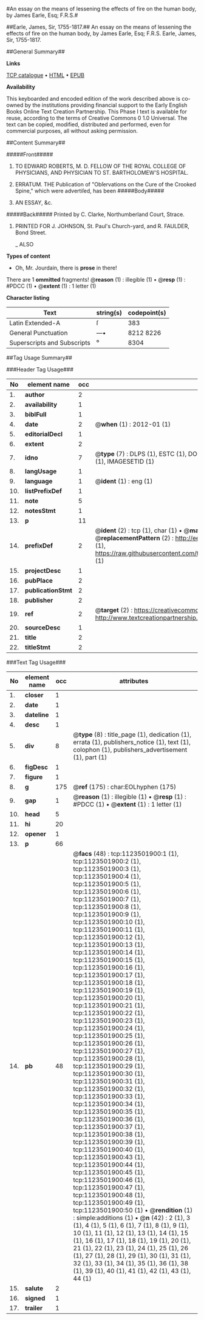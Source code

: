 #An essay on the means of lessening the effects of fire on the human body, by James Earle, Esq; F.R.S.#

##Earle, James, Sir, 1755-1817.##
An essay on the means of lessening the effects of fire on the human body, by James Earle, Esq; F.R.S.
Earle, James, Sir, 1755-1817.

##General Summary##

**Links**

[TCP catalogue](http://www.ota.ox.ac.uk/tcp/)  • 
[HTML](http://tei.it.ox.ac.uk/tcp/Texts-HTML/free/004/004802264.html)  • 
[EPUB](http://tei.it.ox.ac.uk/tcp/Texts-EPUB/free/004/004802264.epub)

**Availability**

This keyboarded and encoded edition of the
	       work described above is co-owned by the institutions
	       providing financial support to the Early English Books
	       Online Text Creation Partnership. This Phase I text is
	       available for reuse, according to the terms of Creative
	       Commons 0 1.0 Universal. The text can be copied,
	       modified, distributed and performed, even for
	       commercial purposes, all without asking permission.


##Content Summary##

#####Front#####

1. TO EDWARD ROBERTS, M. D. FELLOW OF THE ROYAL COLLEGE OF PHYSICIANS, AND PHYSICIAN TO ST. BARTHOLOMEW'S HOSPITAL.

1. ERRATUM.
THE Publication of "Obſervations on the Cure of the Crooked Spine," which were advertiſed, has been 
#####Body#####

1. AN ESSAY, &c.

#####Back#####
Printed by C. Clarke, Northumberland Court, Strace.
1. PRINTED FOR J. JOHNSON, St. Paul's Church-yard, and R. FAULDER, Bond Street.

    _ ALSO

**Types of content**

  * Oh, Mr. Jourdain, there is **prose** in there!

There are 1 **ommitted** fragments! 
 @__reason__ (1) : illegible (1)  •  @__resp__ (1) : #PDCC (1)  •  @__extent__ (1) : 1 letter (1)

**Character listing**


|Text|string(s)|codepoint(s)|
|---|---|---|
|Latin Extended-A|ſ|383|
|General Punctuation|—•|8212 8226|
|Superscripts             and Subscripts|⁰|8304|

##Tag Usage Summary##

###Header Tag Usage###

|No|element name|occ|attributes|
|---|---|---|---|
|1.|__author__|2||
|2.|__availability__|1||
|3.|__biblFull__|1||
|4.|__date__|2| @__when__ (1) : 2012-01 (1)|
|5.|__editorialDecl__|1||
|6.|__extent__|2||
|7.|__idno__|7| @__type__ (7) : DLPS (1), ESTC (1), DOCNO (1), TCP (1), GALEDOCNO (1), CONTENTSET (1), IMAGESETID (1)|
|8.|__langUsage__|1||
|9.|__language__|1| @__ident__ (1) : eng (1)|
|10.|__listPrefixDef__|1||
|11.|__note__|5||
|12.|__notesStmt__|1||
|13.|__p__|11||
|14.|__prefixDef__|2| @__ident__ (2) : tcp (1), char (1)  •  @__matchPattern__ (2) : ([0-9\-]+):([0-9IVX]+) (1), (.+) (1)  •  @__replacementPattern__ (2) : http://eebo.chadwyck.com/downloadtiff?vid=$1&page=$2 (1), https://raw.githubusercontent.com/textcreationpartnership/Texts/master/tcpchars.xml#$1 (1)|
|15.|__projectDesc__|1||
|16.|__pubPlace__|2||
|17.|__publicationStmt__|2||
|18.|__publisher__|2||
|19.|__ref__|2| @__target__ (2) : https://creativecommons.org/publicdomain/zero/1.0/ (1), http://www.textcreationpartnership.org/docs/. (1)|
|20.|__sourceDesc__|1||
|21.|__title__|2||
|22.|__titleStmt__|2||


###Text Tag Usage###

|No|element name|occ|attributes|
|---|---|---|---|
|1.|__closer__|1||
|2.|__date__|1||
|3.|__dateline__|1||
|4.|__desc__|1||
|5.|__div__|8| @__type__ (8) : title_page (1), dedication (1), errata (1), publishers_notice (1), text (1), colophon (1), publishers_advertisement (1), part (1)|
|6.|__figDesc__|1||
|7.|__figure__|1||
|8.|__g__|175| @__ref__ (175) : char:EOLhyphen (175)|
|9.|__gap__|1| @__reason__ (1) : illegible (1)  •  @__resp__ (1) : #PDCC (1)  •  @__extent__ (1) : 1 letter (1)|
|10.|__head__|5||
|11.|__hi__|20||
|12.|__opener__|1||
|13.|__p__|66||
|14.|__pb__|48| @__facs__ (48) : tcp:1123501900:1 (1), tcp:1123501900:2 (1), tcp:1123501900:3 (1), tcp:1123501900:4 (1), tcp:1123501900:5 (1), tcp:1123501900:6 (1), tcp:1123501900:7 (1), tcp:1123501900:8 (1), tcp:1123501900:9 (1), tcp:1123501900:10 (1), tcp:1123501900:11 (1), tcp:1123501900:12 (1), tcp:1123501900:13 (1), tcp:1123501900:14 (1), tcp:1123501900:15 (1), tcp:1123501900:16 (1), tcp:1123501900:17 (1), tcp:1123501900:18 (1), tcp:1123501900:19 (1), tcp:1123501900:20 (1), tcp:1123501900:21 (1), tcp:1123501900:22 (1), tcp:1123501900:23 (1), tcp:1123501900:24 (1), tcp:1123501900:25 (1), tcp:1123501900:26 (1), tcp:1123501900:27 (1), tcp:1123501900:28 (1), tcp:1123501900:29 (1), tcp:1123501900:30 (1), tcp:1123501900:31 (1), tcp:1123501900:32 (1), tcp:1123501900:33 (1), tcp:1123501900:34 (1), tcp:1123501900:35 (1), tcp:1123501900:36 (1), tcp:1123501900:37 (1), tcp:1123501900:38 (1), tcp:1123501900:39 (1), tcp:1123501900:40 (1), tcp:1123501900:43 (1), tcp:1123501900:44 (1), tcp:1123501900:45 (1), tcp:1123501900:46 (1), tcp:1123501900:47 (1), tcp:1123501900:48 (1), tcp:1123501900:49 (1), tcp:1123501900:50 (1)  •  @__rendition__ (1) : simple:additions (1)  •  @__n__ (42) : 2 (1), 3 (1), 4 (1), 5 (1), 6 (1), 7 (1), 8 (1), 9 (1), 10 (1), 11 (1), 12 (1), 13 (1), 14 (1), 15 (1), 16 (1), 17 (1), 18 (1), 19 (1), 20 (1), 21 (1), 22 (1), 23 (1), 24 (1), 25 (1), 26 (1), 27 (1), 28 (1), 29 (1), 30 (1), 31 (1), 32 (1), 33 (1), 34 (1), 35 (1), 36 (1), 38 (1), 39 (1), 40 (1), 41 (1), 42 (1), 43 (1), 44 (1)|
|15.|__salute__|2||
|16.|__signed__|1||
|17.|__trailer__|1||
